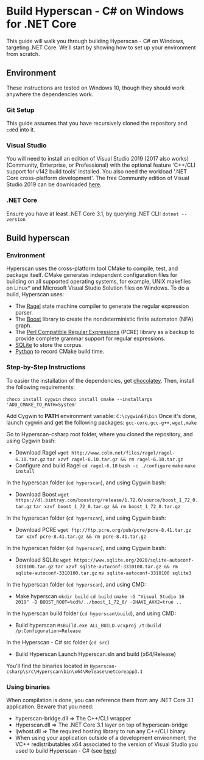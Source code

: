 # Build Hyperscan - C# on Windows for .NET Core

This guide will walk you through building Hyperscan - C# on Windows, targeting .NET Core.
We'll start by showing how to set up your environment from scratch.

## Environment

These instructions are tested on Windows 10, though they should work anywhere the dependencies work.

### Git Setup

This guide assumes that you have recursively cloned the repository and `cd`ed into it.

### Visual Studio

You will need to install an edition of Visual Studio 2019 (2017 also works) (Community, Enterprise, or Professional) with the optional feature 'C++/CLI support for v142 build tools' installed.
You also need the workload '.NET Core cross-platform development'.
The free Community edition of Visual Studio 2019 can be downloaded [here](https://www.visualstudio.com/visual-studio-community-vs/).

### .NET Core

Ensure you have at least .NET Core 3.1, by querying .NET CLI: `dotnet --version`

## Build hyperscan

### Environment
Hyperscan uses the cross-platform tool CMake to compile, test, and package itself. CMake generates independent configuration files for building on all supported operating systems, for example, UNIX makefiles on Linux* and Microsoft Visual Studio Solution files on Windows. To do a build, Hyperscan uses:

* The [Ragel](http://www.colm.net/open-source/ragel/) state machine compiler to generate the regular expression parser.
* The [Boost](https://www.boost.org/) library to create the nondeterministic finite automaton (NFA) graph.
* The [Perl Compatible Regular Expressions](https://www.pcre.org/) (PCRE) library as a backup to provide complete grammar support for regular expressions.
* [SQLite](https://www.sqlite.org/index.html) to store the corpus.
* [Python](https://www.python.org/) to record CMake build time.

### Step-by-Step Instructions
To easier the installation of the dependencies, get [chocolatey](https://chocolatey.org/install).
Then, install the following requirements:

`choco install cygwin`
`choco install cmake --installargs 'ADD_CMAKE_TO_PATH=System'`

Add Cygwin to **PATH** environment variable: `C:\cygwin64\bin`
Once it's done, launch cygwin and get the following packages:
`gcc-core,gcc-g++,wget,make`

Go to Hyperscan-csharp root folder, where you cloned the repository, and using Cygwin bash:
* Download Ragel
`wget http://www.colm.net/files/ragel/ragel-6.10.tar.gz`
`tar xzvf ragel-6.10.tar.gz && rm ragel-6.10.tar.gz`
* Configure and build Ragel
`cd ragel-6.10`
`bash -c ./configure`
`make`
`make install`

 In the hyperscan folder (`cd hyperscan`), and using Cygwin bash:
 * Download Boost
`wget https://dl.bintray.com/boostorg/release/1.72.0/source/boost_1_72_0.tar.gz`
`tar xzvf boost_1_72_0.tar.gz && rm boost_1_72_0.tar.gz`

In the hyperscan folder (`cd hyperscan`), and using Cygwin bash:
* Download PCRE
`wget ftp://ftp.pcre.org/pub/pcre/pcre-8.41.tar.gz`
`tar xzvf pcre-8.41.tar.gz && rm pcre-8.41.tar.gz`

In the hyperscan folder (`cd hyperscan`), and using Cygwin bash:
* Download SQLite
`wget https://www.sqlite.org/2020/sqlite-autoconf-3310100.tar.gz`
`tar xzvf sqlite-autoconf-3310100.tar.gz && rm sqlite-autoconf-3310100.tar.gz`
`mv sqlite-autoconf-3310100 sqlite3`

In the hyperscan folder (`cd hyperscan`), and using CMD:
* Make hyperscan
`mkdir build`
`cd build`
`cmake -G "Visual Studio 16 2019" -D BOOST_ROOT=%cd%/../boost_1_72_0/ -DHAVE_AVX2=true ..` 

In the hyperscan build folder (`cd hyperscan\build`), and using CMD:
* Build hyperscan
`MsBuild.exe ALL_BUILD.vcxproj /t:build /p:Configuration=Release`

In the Hyperscan - C# src folder (`cd src`)
* Build Hyperscan
Launch Hyperscan.sln and build (x64/Release)

You'll find the binaries located in `Hyperscan-csharp\src\Hyperscan\bin\x64\Release\netcoreapp3.1`

### Using binaries
When compilation is done, you can reference them from any .NET Core 3.1 application.
Beware that you need:
* hyperscan-bridge.dll => The C++/CLI wrapper
* Hyperscan.dll => The .NET Core 3.1 layer on top of hyperscan-bridge
* Ijwhost.dll => The required hosting library to run any C++/CLI binary
* When using your application outside of a development environment, the VC++ redistributables x64 associated to the version of Visual Studio you used to build Hyperscan - C# (see [here](https://support.microsoft.com/fr-fr/help/2977003/the-latest-supported-visual-c-downloads))